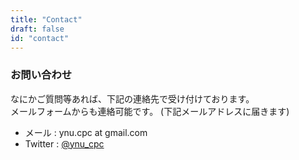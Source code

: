 ```yaml
---
title: "Contact"
draft: false
id: "contact"
---
```


### お問い合わせ

なにかご質問等あれば、下記の連絡先で受け付けております。  
メールフォームからも連絡可能です。
(下記メールアドレスに届きます)

- メール : ynu.cpc at gmail.com  
- Twitter : [@ynu_cpc](https://twitter.com/ynu_cpc)
